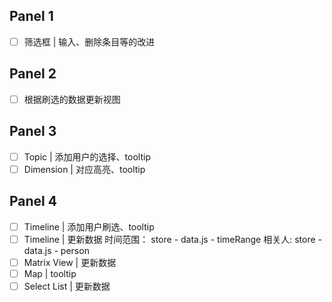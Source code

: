 ## Panel 1 ##
- [ ] 筛选框 | 输入、删除条目等的改进

## Panel 2 ##
- [ ] 根据刷选的数据更新视图

## Panel 3 ##
- [ ] Topic | 添加用户的选择、tooltip
- [ ] Dimension | 对应高亮、tooltip

## Panel 4 ##
- [ ] Timeline | 添加用户刷选、tooltip
- [ ] Timeline | 更新数据
        时间范围： store - data.js - timeRange
        相关人: store - data.js - person
- [ ] Matrix View | 更新数据
- [ ] Map | tooltip
- [ ] Select List | 更新数据